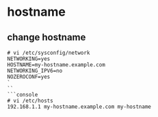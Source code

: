 # hostname

## change hostname

```console
# vi /etc/sysconfig/network
NETWORKING=yes
HOSTNAME=my-hostname.example.com
NETWORKING_IPV6=no
NOZEROCONF=yes
`
``
```console
# vi /etc/hosts
192.168.1.1 my-hostname.example.com my-hostname
```

